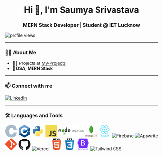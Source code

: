 <h1 align="center">Hi 👋, I'm Saumya Srivastava</h1>
<h3 align="center">MERN Stack Developer | Student @ IET Lucknow</h3>

<p>
  <img src="https://komarev.com/ghpvc/?username=Saumya-Sri21&label=Profile%20views&color=0e75b6&style=flat" alt="profile views" />
</p>

---

### 🧑‍💻 About Me

- 👨‍💻 Projects at [My-Projects](https://github.com/Saumya-Sri21?tab=repositories)
- 💬 **DSA, MERN Stack**

---

### 📫 Connect with me

<p align="left">
  <a href="https://www.linkedin.com/in/saumya-srivastavaa" target="_blank">
    <img src="https://cdn.jsdelivr.net/gh/devicons/devicon/icons/linkedin/linkedin-original.svg" alt="LinkedIn" width="30" height="30"/>
  </a>
</p>

---

### 🛠️ Languages and Tools

<p>
  <img src="https://raw.githubusercontent.com/devicons/devicon/master/icons/c/c-original.svg" alt="C" width="40" height="40"/>
  <img src="https://raw.githubusercontent.com/devicons/devicon/master/icons/cplusplus/cplusplus-original.svg" alt="C++" width="40" height="40"/>
  <img src="https://raw.githubusercontent.com/devicons/devicon/master/icons/python/python-original.svg" alt="Python" width="40" height="40"/>
  <img src="https://raw.githubusercontent.com/devicons/devicon/master/icons/javascript/javascript-original.svg" alt="JavaScript" width="40" height="40"/>
  <img src="https://raw.githubusercontent.com/devicons/devicon/master/icons/nodejs/nodejs-original-wordmark.svg" alt="Node.js" width="40" height="40"/>
  <img src="https://raw.githubusercontent.com/devicons/devicon/master/icons/express/express-original-wordmark.svg" alt="Express.js" width="40" height="40"/>
  <img src="https://raw.githubusercontent.com/devicons/devicon/master/icons/mongodb/mongodb-original-wordmark.svg" alt="MongoDB" width="40" height="40"/>
  <img src="https://raw.githubusercontent.com/devicons/devicon/master/icons/react/react-original-wordmark.svg" alt="React" width="40" height="40"/>
  <img src="https://www.vectorlogo.zone/logos/firebase/firebase-icon.svg" alt="Firebase" width="40" height="40"/>
  <img src="https://upload.wikimedia.org/wikipedia/commons/6/60/Appwrite.svg" alt="Appwrite" width="40" height="40"/>
  <img src="https://raw.githubusercontent.com/devicons/devicon/master/icons/git/git-original.svg" alt="Git" width="40" height="40"/>
  <img src="https://raw.githubusercontent.com/devicons/devicon/master/icons/github/github-original.svg" alt="GitHub" width="40" height="40"/>
  <img src="https://www.vectorlogo.zone/logos/vercel/vercel-icon.svg" alt="Vercel" width="40" height="40"/>
  <img src="https://raw.githubusercontent.com/devicons/devicon/master/icons/html5/html5-original-wordmark.svg" alt="HTML5" width="40" height="40"/>
  <img src="https://raw.githubusercontent.com/devicons/devicon/master/icons/css3/css3-original-wordmark.svg" alt="CSS3" width="40" height="40"/>
  <img src="https://raw.githubusercontent.com/devicons/devicon/master/icons/bootstrap/bootstrap-plain-wordmark.svg" alt="Bootstrap" width="40" height="40"/>
  <img src="https://www.vectorlogo.zone/logos/tailwindcss/tailwindcss-icon.svg" alt="Tailwind CSS" width="40" height="40"/>
</p>
